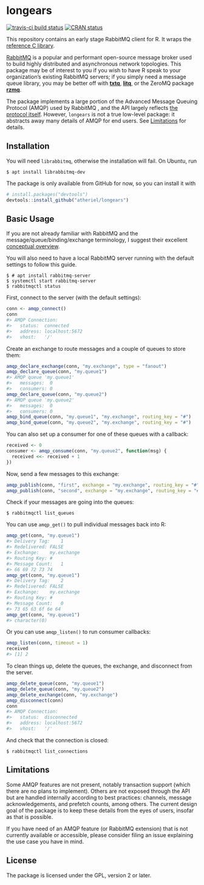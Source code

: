 
<!-- README.md is generated from README.Rmd. Please edit that file. -->

# longears

<!-- badges: start -->
[![travis-ci build status](https://travis-ci.org/atheriel/longears.svg?branch=master)](https://travis-ci.org/atheriel/longears)
[![CRAN status](https://www.r-pkg.org/badges/version/longears)](https://cran.r-project.org/package=longears)
<!-- badges: end -->

This repository contains an early stage RabbitMQ client for R. It wraps
the [reference C library](https://github.com/alanxz/rabbitmq-c).

[RabbitMQ](https://www.rabbitmq.com/) is a popular and performant
open-source message broker used to build highly distributed and
asynchronous network topologies. This package may be of interest to you
if you wish to have R speak to your organization’s existing RabbitMQ
servers; if you simply need a message queue library, you may be better
off with [**txtq**](https://github.com/wlandau/txtq),
[**litq**](https://github.com/r-lib/liteq), or the ZeroMQ package
[**rzmq**](https://github.com/ropensci/rzmq).

The package implements a large portion of the Advanced Message Queuing
Protocol (AMQP) used by RabbitMQ , and the API largely reflects [the
protocol itself](https://www.rabbitmq.com/amqp-0-9-1-reference.html).
However, `longears` is not a true low-level package: it abstracts away
many details of AMQP for end users. See [Limitations](#Limitations) for
details.

## Installation

You will need `librabbitmq`, otherwise the installation will fail. On
Ubuntu, run

``` shell
$ apt install librabbitmq-dev
```

The package is only available from GitHub for now, so you can install it
with

``` r
# install.packages("devtools")
devtools::install_github("atheriel/longears")
```

## Basic Usage

If you are not already familiar with RabbitMQ and the
message/queue/binding/exchange terminology, I suggest their excellent
[conceptual
overview](https://www.rabbitmq.com/tutorials/amqp-concepts.html).

You will also need to have a local RabbitMQ server running with the
default settings to follow this guide.

``` shell
$ # apt install rabbitmq-server
$ systemctl start rabbitmq-server
$ rabbitmqctl status
```

First, connect to the server (with the default settings):

``` r
conn <- amqp_connect()
conn
#> AMQP Connection:
#>   status:  connected
#>   address: localhost:5672
#>   vhost:   '/'
```

Create an exchange to route messages and a couple of queues to store
them:

``` r
amqp_declare_exchange(conn, "my.exchange", type = "fanout")
amqp_declare_queue(conn, "my.queue1")
#> AMQP queue 'my.queue1'
#>   messages:  0
#>   consumers: 0
amqp_declare_queue(conn, "my.queue2")
#> AMQP queue 'my.queue2'
#>   messages:  0
#>   consumers: 0
amqp_bind_queue(conn, "my.queue1", "my.exchange", routing_key = "#")
amqp_bind_queue(conn, "my.queue2", "my.exchange", routing_key = "#")
```

You can also set up a consumer for one of these queues with a callback:

``` r
received <- 0
consumer <- amqp_consume(conn, "my.queue2", function(msg) {
  received <<- received + 1
})
```

Now, send a few messages to this exchange:

``` r
amqp_publish(conn, "first", exchange = "my.exchange", routing_key = "#")
amqp_publish(conn, "second", exchange = "my.exchange", routing_key = "#")
```

Check if your messages are going into the queues:

``` shell
$ rabbitmqctl list_queues
```

You can use `amqp_get()` to pull individual messages back into R:

``` r
amqp_get(conn, "my.queue1")
#> Delivery Tag:    1
#> Redelivered: FALSE
#> Exchange:    my.exchange
#> Routing Key: #
#> Message Count:   1
#> 66 69 72 73 74
amqp_get(conn, "my.queue1")
#> Delivery Tag:    2
#> Redelivered: FALSE
#> Exchange:    my.exchange
#> Routing Key: #
#> Message Count:   0
#> 73 65 63 6f 6e 64
amqp_get(conn, "my.queue1")
#> character(0)
```

Or you can use `amqp_listen()` to run consumer callbacks:

``` r
amqp_listen(conn, timeout = 1)
received
#> [1] 2
```

To clean things up, delete the queues, the exchange, and disconnect from
the server.

``` r
amqp_delete_queue(conn, "my.queue1")
amqp_delete_queue(conn, "my.queue2")
amqp_delete_exchange(conn, "my.exchange")
amqp_disconnect(conn)
conn
#> AMQP Connection:
#>   status:  disconnected
#>   address: localhost:5672
#>   vhost:   '/'
```

And check that the connection is closed:

``` shell
$ rabbitmqctl list_connections
```

## Limitations

Some AMQP features are not present, notably transaction support (which
there are no plans to implement). Others are not exposed through the API
but are handled internally according to best practices: channels,
message acknowledgements, and prefetch counts, among others. The current
design goal of the package is to keep these details from the eyes of
users, insofar as that is possible.

If you have need of an AMQP feature (or RabbitMQ extension) that is not
currently available or accessible, please consider filing an issue
explaining the use case you have in mind.

## License

The package is licensed under the GPL, version 2 or later.

